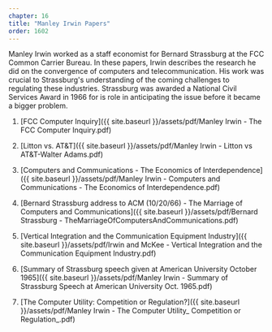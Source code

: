 ```yaml
---
chapter: 16
title: "Manley Irwin Papers"
order: 1602
---
```


Manley Irwin worked as a staff economist for Bernard Strassburg at the FCC Common Carrier Bureau. In these papers, Irwin describes the research he did on the convergence of computers and telecommunication. His work was crucial to Strassburg's understanding of the coming challenges to regulating these industries. Strassburg was awarded a National Civil Services Award in 1966 for is role in anticipating the issue before it became a bigger problem.

1) [FCC Computer Inquiry]({{ site.baseurl }}/assets/pdf/Manley Irwin - The FCC Computer Inquiry.pdf)

2) [Litton vs. AT&T]({{ site.baseurl }}/assets/pdf/Manley Irwin - Litton vs AT&T-Walter Adams.pdf)

3) [Computers and Communications - The Economics of Interdependence]({{ site.baseurl }}/assets/pdf/Manley Irwin - Computers and Communications - The Economics of Interdependence.pdf)

4) [Bernard Strassburg address to ACM (10/20/66) - The Marriage of Computers and Communications]({{ site.baseurl }}/assets/pdf/Bernard Strassburg - TheMarriageOfComputersAndCommunications.pdf)

5) [Vertical Integration and the Communication Equipment Industry]({{ site.baseurl }}/assets/pdf/Irwin and McKee - Vertical Integration and the Communication Equipment Industry.pdf)

6) [Summary of Strassburg speech given at American University October 1965]({{ site.baseurl }}/assets/pdf/Manley Irwin - Summary of Strassburg Speech at American University Oct. 1965.pdf)

7) [The Computer Utility: Competition or Regulation?]({{ site.baseurl }}/assets/pdf/Manley Irwin - The Computer Utility_ Competition or Regulation_.pdf)
